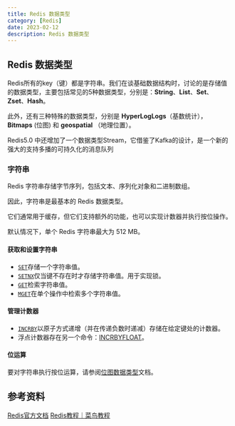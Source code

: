 ```yaml
---
title: Redis 数据类型
category: [Redis]
date: 2023-02-12
description: Redis 数据类型
---
```


## Redis 数据类型

Redis所有的key（键）都是字符串。我们在谈基础数据结构时，讨论的是存储值的数据类型，主要包括常见的5种数据类型，分别是：**String**、**List**、**Set**、**Zset**、**Hash**。

此外，还有三种特殊的数据类型，分别是 **HyperLogLogs**（基数统计）， **Bitmaps** (位图) 和 **geospatial** （地理位置）。

Redis5.0 中还增加了一个数据类型Stream，它借鉴了Kafka的设计，是一个新的强大的支持多播的可持久化的消息队列

### 字符串

Redis 字符串存储字节序列，包括文本、序列化对象和二进制数组。

因此，字符串是最基本的 Redis 数据类型。

它们通常用于缓存，但它们支持额外的功能，也可以实现计数器并执行按位操作。

默认情况下，单个 Redis 字符串最大为 512 MB。

#### 获取和设置字符串

- [`SET`](https://redis.io/commands/set)存储一个字符串值。
- [`SETNX`](https://redis.io/commands/setnx)仅当键不存在时才存储字符串值。用于实现锁。
- [`GET`](https://redis.io/commands/get)检索字符串值。
- [`MGET`](https://redis.io/commands/mget)在单个操作中检索多个字符串值。

#### 管理计数器

- [`INCRBY`](https://redis.io/commands/incrby)以原子方式递增（并在传递负数时递减）存储在给定键处的计数器。
- 浮点计数器存在另一个命令：[INCRBYFLOAT](https://redis.io/commands/incrbyfloat)。

#### 位运算

要对字符串执行按位运算，请参阅[位图数据类型](https://redis.io/docs/data-types/bitmaps)文档。

## 参考资料

[Redis官方文档](https://redis.io/docs/)
[Redis教程｜菜鸟教程](https://www.runoob.com/redis/redis-tutorial.html)